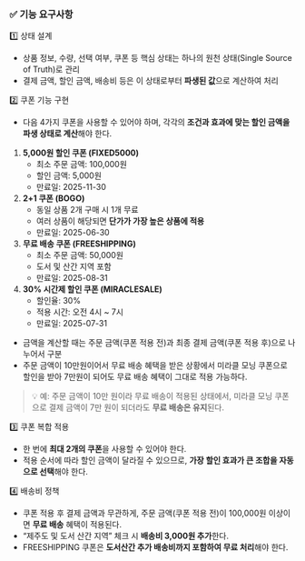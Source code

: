 ### ✅ 기능 요구사항

1️⃣ 상태 설계

- 상품 정보, 수량, 선택 여부, 쿠폰 등 핵심 상태는 하나의 원천 상태(Single Source of Truth)로 관리
- 결제 금액, 할인 금액, 배송비 등은 이 상태로부터 **파생된 값**으로 계산하여 처리

2️⃣ 쿠폰 기능 구현

- 다음 4가지 쿠폰을 사용할 수 있어야 하며, 각각의 **조건과 효과에 맞는 할인 금액을 파생 상태로 계산**해야 한다.

1. **5,000원 할인 쿠폰 (FIXED5000)**
   - 최소 주문 금액: 100,000원
   - 할인 금액: 5,000원
   - 만료일: 2025-11-30
2. **2+1 쿠폰 (BOGO)**
   - 동일 상품 2개 구매 시 1개 무료
   - 여러 상품이 해당되면 **단가가 가장 높은 상품에 적용**
   - 만료일: 2025-06-30
3. **무료 배송 쿠폰 (FREESHIPPING)**
   - 최소 주문 금액: 50,000원
   - 도서 및 산간 지역 포함
   - 만료일: 2025-08-31
4. **30% 시간제 할인 쿠폰 (MIRACLESALE)**
   - 할인율: 30%
   - 적용 시간: 오전 4시 ~ 7시
   - 만료일: 2025-07-31

- 금액을 계산할 때는 주문 금액(쿠폰 적용 전)과 최종 결제 금액(쿠폰 적용 후)으로 나누어서 구분
- 주문 금액이 10만원이어서 무료 배송 혜택을 받은 상황에서 미라클 모닝 쿠폰으로 할인을 받아 7만원이 되어도 무료 배송 혜택이 그대로 적용 가능하다.

> 💡 예: 주문 금액이 10만 원이라 무료 배송이 적용된 상태에서,
> 미라클 모닝 쿠폰으로 결제 금액이 7만 원이 되더라도 **무료 배송은 유지**된다.

3️⃣ 쿠폰 복합 적용

- 한 번에 **최대 2개의 쿠폰**을 사용할 수 있어야 한다.
- 적용 순서에 따라 할인 금액이 달라질 수 있으므로, **가장 할인 효과가 큰 조합을 자동으로 선택**해야 한다.

4️⃣ 배송비 정책

- 쿠폰 적용 후 결제 금액과 무관하게, 주문 금액(쿠폰 적용 전)이 100,000원 이상이면 **무료 배송** 혜택이 적용된다.
- “제주도 및 도서 산간 지역” 체크 시 **배송비 3,000원 추가**한다.
- FREESHIPPING 쿠폰은 **도서산간 추가 배송비까지 포함하여 무료 처리**해야 한다.
